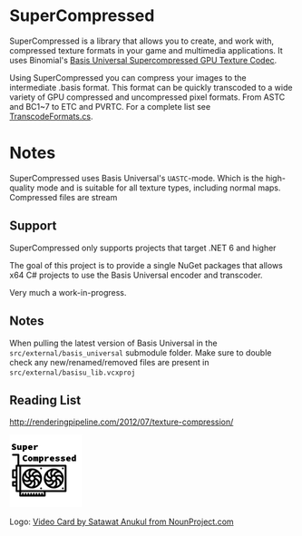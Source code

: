 # SuperCompressed

SuperCompressed is a library that allows you to create, and work with, compressed texture formats in your game and multimedia applications. It uses Binomial's [Basis Universal Supercompressed GPU Texture Codec](https://github.com/BinomialLLC/basis_universal).

Using SuperCompressed you can compress your images to the intermediate .basis format. This format can be quickly transcoded to a wide variety of GPU compressed and uncompressed pixel formats. From ASTC and BC1~7 to ETC and PVRTC. For a complete list see [TranscodeFormats.cs](src/SuperCompressed/TranscodeFormats.cs). 


# Notes
SuperCompressed uses Basis Universal's `UASTC`-mode. Which is the high-quality mode and is suitable for all texture types, including normal maps. Compressed files are stream 


## Support
SuperCompressed only supports projects that target .NET 6 and higher 

The goal of this project is to provide a single NuGet packages that allows x64 C# projects to use the Basis Universal encoder and transcoder.

Very much a work-in-progress. 



## Notes
When pulling the latest version of Basis Universal in the `src/external/basis_universal` submodule folder. Make sure to double check any new/renamed/removed files are present in `src/external/basisu_lib.vcxproj`

## Reading List
http://renderingpipeline.com/2012/07/texture-compression/





![Logo Super Compressed](noun-video-card-4546862.png)

Logo: [Video Card by Satawat Anukul from NounProject.com](https://thenounproject.com/icon/compress-1644730/)
